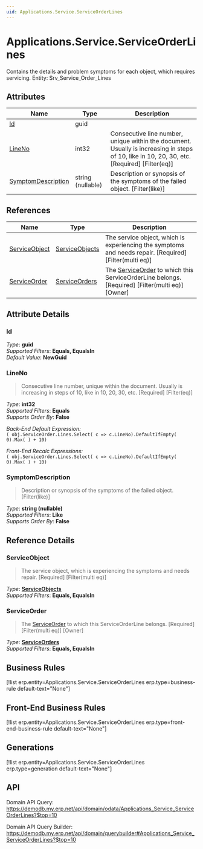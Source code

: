 ```yaml
---
uid: Applications.Service.ServiceOrderLines
---
```

# Applications.Service.ServiceOrderLines

Contains the details and problem symptoms for each object, which requires servicing. Entity: Srv_Service_Order_Lines

## Attributes

| Name | Type | Description |
| ---- | ---- | --- |
| [Id](Applications.Service.ServiceOrderLines.md#id) | guid |  
| [LineNo](Applications.Service.ServiceOrderLines.md#lineno) | int32 | Consecutive line number, unique within the document. Usually is increasing in steps of 10, like in 10, 20, 30, etc. [Required] [Filter(eq)] 
| [SymptomDescription](Applications.Service.ServiceOrderLines.md#symptomdescription) | string (nullable) | Description or synopsis of the symptoms of the failed object. [Filter(like)] 

## References

| Name | Type | Description |
| ---- | ---- | --- |
| [ServiceObject](Applications.Service.ServiceOrderLines.md#serviceobject) | [ServiceObjects](Applications.Service.ServiceObjects.md) | The service object, which is experiencing the symptoms and needs repair. [Required] [Filter(multi eq)] |
| [ServiceOrder](Applications.Service.ServiceOrderLines.md#serviceorder) | [ServiceOrders](Applications.Service.ServiceOrders.md) | The [ServiceOrder](Applications.Service.ServiceOrderLines.md#serviceorder) to which this ServiceOrderLine belongs. [Required] [Filter(multi eq)] [Owner] |


## Attribute Details

### Id

_Type_: **guid**  
_Supported Filters_: **Equals, EqualsIn**  
_Default Value_: **NewGuid**  

### LineNo

> Consecutive line number, unique within the document. Usually is increasing in steps of 10, like in 10, 20, 30, etc. [Required] [Filter(eq)]

_Type_: **int32**  
_Supported Filters_: **Equals**  
_Supports Order By_: **False**  

_Back-End Default Expression:_  
`( obj.ServiceOrder.Lines.Select( c => c.LineNo).DefaultIfEmpty( 0).Max( ) + 10)`

_Front-End Recalc Expressions:_  
`( obj.ServiceOrder.Lines.Select( c => c.LineNo).DefaultIfEmpty( 0).Max( ) + 10)`
### SymptomDescription

> Description or synopsis of the symptoms of the failed object. [Filter(like)]

_Type_: **string (nullable)**  
_Supported Filters_: **Like**  
_Supports Order By_: **False**  


## Reference Details

### ServiceObject

> The service object, which is experiencing the symptoms and needs repair. [Required] [Filter(multi eq)]

_Type_: **[ServiceObjects](Applications.Service.ServiceObjects.md)**  
_Supported Filters_: **Equals, EqualsIn**  

### ServiceOrder

> The [ServiceOrder](Applications.Service.ServiceOrderLines.md#serviceorder) to which this ServiceOrderLine belongs. [Required] [Filter(multi eq)] [Owner]

_Type_: **[ServiceOrders](Applications.Service.ServiceOrders.md)**  
_Supported Filters_: **Equals, EqualsIn**  



## Business Rules

[!list erp.entity=Applications.Service.ServiceOrderLines erp.type=business-rule default-text="None"]

## Front-End Business Rules

[!list erp.entity=Applications.Service.ServiceOrderLines erp.type=front-end-business-rule default-text="None"]

## Generations

[!list erp.entity=Applications.Service.ServiceOrderLines erp.type=generation default-text="None"]

## API

Domain API Query:
<https://demodb.my.erp.net/api/domain/odata/Applications_Service_ServiceOrderLines?$top=10>

Domain API Query Builder:
<https://demodb.my.erp.net/api/domain/querybuilder#Applications_Service_ServiceOrderLines?$top=10>

